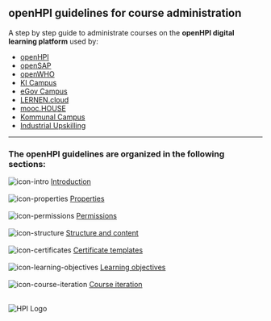 ## openHPI guidelines for course administration



A step by step guide to administrate courses on the **openHPI digital learning platform** used by:


- [openHPI](https://open.hpi.de/)
- [openSAP](https://open.sap.com/)
- [openWHO](https://openwho.org/)
- [KI Campus](https://ki-campus.org/)
- [eGov Campus](https://egov-campus.org/)
- [LERNEN.cloud](https://lernen.cloud/)
- [mooc.HOUSE](https://mooc.house/)
- [Kommunal Campus](https://lernen.kommunalcampus.de/)
- [Industrial Upskilling](https://www.industrial-upskilling.de/)

- - -

### The openHPI guidelines are organized in the following sections:
![icon-intro](../img/01-icon-intro.png)
[Introduction](https://teachingteamguidelines.readthedocs.io/#courseadministration/platform_tour/)<br>
<br>
![icon-properties](../img/02-icon-properties.png)
[Properties](https://teachingteamguidelines.readthedocs.io/#courseadministration/courseproperties/)<br>
<br>
![icon-permissions](../03-icon-permissions.png)
[Permissions](https://teachingteamguidelines.readthedocs.io/#courseadministration/permissions/)<br>
<br>
![icon-structure](../04-icon-structure.png)
[Structure and content](https://teachingteamguidelines.readthedocs.io/#courseadministration/addcontent/modules/)<br>
<br>
![icon-certificates](../05-icon-certificates.png)
[Certificate templates](https://teachingteamguidelines.readthedocs.io/#courseadministration/certificatetemplates/)<br>
<br>
![icon-learning-objectives](../img/06-icon-learning-objectives.png)
[Learning objectives](https://teachingteamguidelines.readthedocs.io/#courseadministration/learningobjectives/)<br>
<br>
![icon-course-iteration](../img/07-icon-course-iteration.png)
[Course iteration](https://teachingteamguidelines.readthedocs.io/#courseadministration/createcourseiteration/)<br>
<br>

![HPI Logo](img/HPI_Logo.png)
